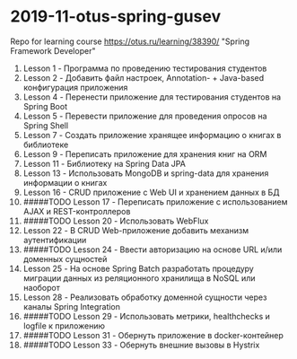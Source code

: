 # 2019-11-otus-spring-gusev
Repo for learning course https://otus.ru/learning/38390/ "Spring Framework Developer"

1. Lesson 1  - Программа по проведению тестирования студентов
2. Lesson 2  - Добавить файл настроек, Annotation- + Java-based конфигурация приложения
3. Lesson 4  - Перенести приложение для тестирования студентов на Spring Boot
4. Lesson 5  - Перевести приложение для проведения опросов на Spring Shell
5. Lesson 7  - Создать приложение хранящее информацию о книгах в библиотеке
6. Lesson 9  - Переписать приложение для хранения книг на ORM
7. Lesson 11 - Библиотеку на Spring Data JPA
8. Lesson 13 - Использовать MongoDB и spring-data для хранения информации о книгах
9. Lesson 16 - CRUD приложение с Web UI и хранением данных в БД
10. #####TODO Lesson 17 - Переписать приложение с использованием AJAX и REST-контроллеров
11. #####TODO Lesson 20 - Использовать WebFlux
12. Lesson 22 - В CRUD Web-приложение добавить механизм аутентификации
13. #####TODO Lesson 24 - Ввести авторизацию на основе URL и/или доменных сущностей
14. Lesson 25 - На основе Spring Batch разработать процедуру миграции данных из реляционного хранилища в NoSQL или наоборот
15. Lesson 28 - Реализовать обработку доменной сущности через каналы Spring Integration
16. #####TODO Lesson 29 - Использовать метрики, healthchecks и logfile к приложению
17. #####TODO Lesson 31 - Обернуть приложение в docker-контейнер
18. #####TODO Lesson 33 - Обернуть внешние вызовы в Hystrix